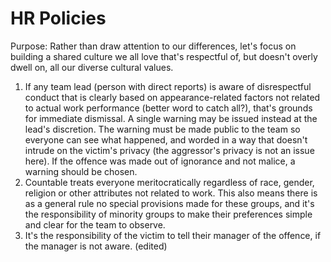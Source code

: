 # HR Policies

Purpose: Rather than draw attention to our differences, let's focus on building a shared culture we all love that's respectful of, but doesn't overly dwell on, all our diverse cultural values.

1. If any team lead (person with direct reports) is aware of disrespectful conduct that is clearly based on appearance-related factors not related to actual work performance (better word to catch all?), that's grounds for immediate dismissal. A single warning may be issued instead at the lead's discretion. The warning must be made public to the team so everyone can see what happened, and worded in a way that doesn't intrude on the victim's privacy (the aggressor's privacy is not an issue here). If the offence was made out of ignorance and not malice, a warning should be chosen.
2. Countable treats everyone meritocratically regardless of race, gender, religion or other attributes not related to work. This also means there is as a general rule no special provisions made for these groups, and it's the responsibility of minority groups to make their preferences simple and clear for the team to observe.
3. It's the responsibility of the victim to tell their manager of the offence, if the manager is not aware. (edited)
